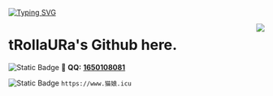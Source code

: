 [![Typing SVG](https://readme-typing-svg.herokuapp.com?font=HYWenHei+85w&duration=1&pause=1000&color=D70000&random=false&width=435&lines=%E9%9C%87%E6%83%8A!;%E8%BF%B7%E4%BD%A0%E4%B8%96%E7%95%8C%E4%BF%8F%E4%BD%B3%E4%BA%BA;%E7%AB%9F%E7%84%B6%E5%81%B7%E5%81%B7%E4%B8%80%E4%BA%BA;%E5%9C%A8%E5%AE%B6%E6%89%A3%E4%BB%A3%E7%A0%81)](https://git.io/typing-svg)

<a href="#">
  <img align="right" src="https://github-readme-stats.vercel.app/api?username=tRollaURa&count_private=true&show_icons=true&bg_color=FFFFFF" />
</a>

# tRollaURa's Github here.
![Static Badge](https://img.shields.io/badge/QQ-GinaBe12)
🐧 **QQ:** [**1650108081**](tencent://message/?uin=1650108081&Site=&Menu=yes)


![Static Badge](https://img.shields.io/badge/MyBlog-M?link=https%3A%2F%2Ftwitter.com%2FGinaBe12) `https://www.猫娘.icu`



